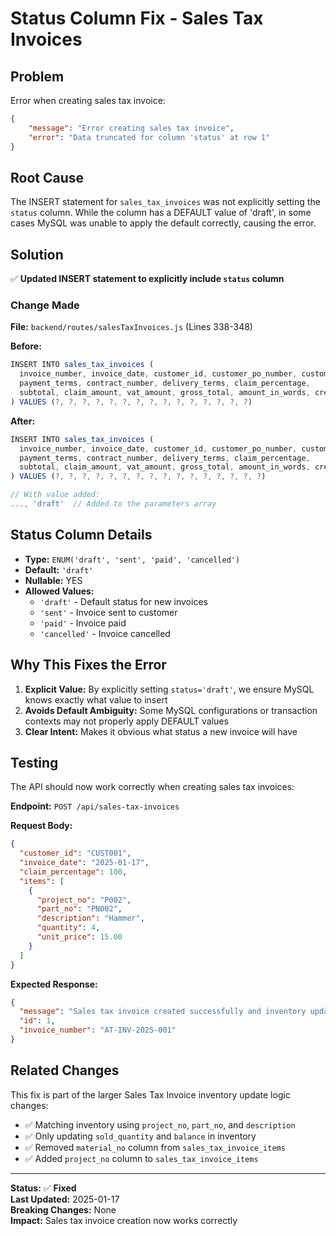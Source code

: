# Status Column Fix - Sales Tax Invoices

## Problem
Error when creating sales tax invoice:
```json
{
    "message": "Error creating sales tax invoice",
    "error": "Data truncated for column 'status' at row 1"
}
```

## Root Cause
The INSERT statement for `sales_tax_invoices` was not explicitly setting the `status` column. While the column has a DEFAULT value of 'draft', in some cases MySQL was unable to apply the default correctly, causing the error.

## Solution
✅ **Updated INSERT statement to explicitly include `status` column**

### Change Made
**File:** `backend/routes/salesTaxInvoices.js` (Lines 338-348)

**Before:**
```javascript
INSERT INTO sales_tax_invoices (
  invoice_number, invoice_date, customer_id, customer_po_number, customer_po_date,
  payment_terms, contract_number, delivery_terms, claim_percentage,
  subtotal, claim_amount, vat_amount, gross_total, amount_in_words, created_by
) VALUES (?, ?, ?, ?, ?, ?, ?, ?, ?, ?, ?, ?, ?, ?, ?)
```

**After:**
```javascript
INSERT INTO sales_tax_invoices (
  invoice_number, invoice_date, customer_id, customer_po_number, customer_po_date,
  payment_terms, contract_number, delivery_terms, claim_percentage,
  subtotal, claim_amount, vat_amount, gross_total, amount_in_words, created_by, status
) VALUES (?, ?, ?, ?, ?, ?, ?, ?, ?, ?, ?, ?, ?, ?, ?, ?)

// With value added:
..., 'draft'  // Added to the parameters array
```

## Status Column Details
- **Type:** `ENUM('draft', 'sent', 'paid', 'cancelled')`
- **Default:** `'draft'`
- **Nullable:** YES
- **Allowed Values:**
  - `'draft'` - Default status for new invoices
  - `'sent'` - Invoice sent to customer
  - `'paid'` - Invoice paid
  - `'cancelled'` - Invoice cancelled

## Why This Fixes the Error

1. **Explicit Value:** By explicitly setting `status='draft'`, we ensure MySQL knows exactly what value to insert
2. **Avoids Default Ambiguity:** Some MySQL configurations or transaction contexts may not properly apply DEFAULT values
3. **Clear Intent:** Makes it obvious what status a new invoice will have

## Testing

The API should now work correctly when creating sales tax invoices:

**Endpoint:** `POST /api/sales-tax-invoices`

**Request Body:**
```json
{
  "customer_id": "CUST001",
  "invoice_date": "2025-01-17",
  "claim_percentage": 100,
  "items": [
    {
      "project_no": "P002",
      "part_no": "PN002",
      "description": "Hammer",
      "quantity": 4,
      "unit_price": 15.00
    }
  ]
}
```

**Expected Response:**
```json
{
  "message": "Sales tax invoice created successfully and inventory updated",
  "id": 1,
  "invoice_number": "AT-INV-2025-001"
}
```

## Related Changes

This fix is part of the larger Sales Tax Invoice inventory update logic changes:
- ✅ Matching inventory using `project_no`, `part_no`, and `description`
- ✅ Only updating `sold_quantity` and `balance` in inventory
- ✅ Removed `material_no` column from `sales_tax_invoice_items`
- ✅ Added `project_no` column to `sales_tax_invoice_items`

---

**Status:** ✅ **Fixed**  
**Last Updated:** 2025-01-17  
**Breaking Changes:** None  
**Impact:** Sales tax invoice creation now works correctly



